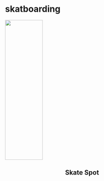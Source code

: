 # skatboarding
<img src="https://user-images.githubusercontent.com/71866173/112087903-30059f80-8bd2-11eb-86c4-577a2b3f9b43.png" width="123" height=456px >
<h2 align="center">Skate Spot</h2>
